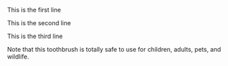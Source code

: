 
This is the first line

This is the second line

This is the third line

Note that this toothbrush is totally safe to
use for children, adults, pets, and wildlife.
